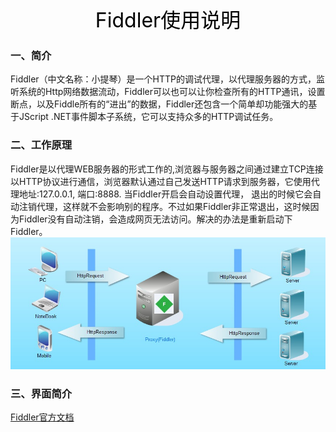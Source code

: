 <center><font size=6 color=black>Fiddler使用说明</font></center>

### 一、简介
Fiddler（中文名称：小提琴）是一个HTTP的调试代理，以代理服务器的方式，监听系统的Http网络数据流动，Fiddler可以也可以让你检查所有的HTTP通讯，设置断点，以及Fiddle所有的“进出”的数据，Fiddler还包含一个简单却功能强大的基于JScript .NET事件脚本子系统，它可以支持众多的HTTP调试任务。

### 二、工作原理
Fiddler是以代理WEB服务器的形式工作的,浏览器与服务器之间通过建立TCP连接以HTTP协议进行通信，浏览器默认通过自己发送HTTP请求到服务器，它使用代理地址:127.0.0.1, 端口:8888. 当Fiddler开启会自动设置代理， 退出的时候它会自动注销代理，这样就不会影响别的程序。不过如果Fiddler非正常退出，这时候因为Fiddler没有自动注销，会造成网页无法访问。解决的办法是重新启动下Fiddler。
![工作原理](img/1.jpg)

### 三、界面简介



[Fiddler官方文档](https://docs.telerik.com/fiddler/KnowledgeBase/FiddlerScript/ModifyRequestOrResponse)
